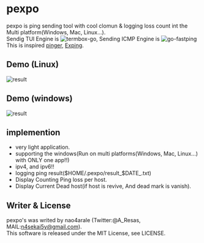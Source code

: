 # pexpo
pexpo is ping sending tool with cool clomun & logging loss count int the Multi platform(Windows, Mac, Linux...).  
Sendig TUI Engine is ![termbox-go](https://github.com/nsf/termbox-go), Sending ICMP Engine is ![go-fastping](https://github.com/tatsushid/go-fastping)  
This is inspired [pinger](https://github.com/hirose31/pinger), [Exping](http://www.woodybells.com/exping.html).
  
## Demo (Linux)
![result](https://github.com/nao4arale/pexpo/blob/master/pexpo_linux.gif)

## Demo (windows)
![result](https://github.com/nao4arale/pexpo/blob/master/pexpo_windows.gif)

## implemention
- very light application.
- supporting the windows(Run on multi platforms(Windows, Mac, Linux...) with ONLY one app!!)
- ipv4, and ipv6!!
- logging ping result($HOME/.pexpo/result_$DATE_.txt)
- Display Counting Ping loss per host.
- Display Current Dead host(if host is revive, And dead mark is vanish).

## Writer & License
pexpo's was writed by nao4arale (Twitter:@A_Resas, MAIL:n4sekai5y@gmail.com).  
This software is released under the MIT License, see LICENSE.
